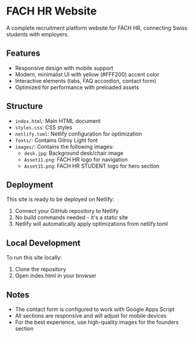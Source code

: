 # FACH HR Website

A complete recruitment platform website for FACH HR, connecting Swiss students with employers.

## Features

- Responsive design with mobile support
- Modern, minimalist UI with yellow (#FFF200) accent color
- Interactive elements (tabs, FAQ accordion, contact form)
- Optimized for performance with preloaded assets

## Structure

- `index.html`: Main HTML document
- `styles.css`: CSS styles
- `netlify.toml`: Netlify configuration for optimization
- `fonts/`: Contains Gilroy Light font
- `images/`: Contains the following images:
  - `desk.jpg`: Background desk/chair image
  - `Asset11.png`: FACH HR logo for navigation
  - `Asset15.png`: FACH HR STUDENT logo for hero section

## Deployment

This site is ready to be deployed on Netlify:

1. Connect your GitHub repository to Netlify
2. No build commands needed - it's a static site
3. Netlify will automatically apply optimizations from netlify.toml

## Local Development

To run this site locally:

1. Clone the repository
2. Open index.html in your browser

## Notes

- The contact form is configured to work with Google Apps Script
- All sections are responsive and will adjust for mobile devices
- For the best experience, use high-quality images for the founders section
